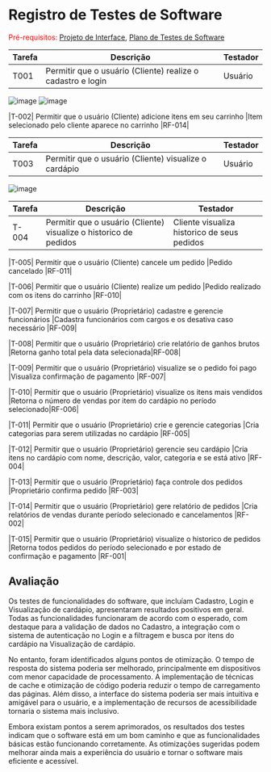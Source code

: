 # Registro de Testes de Software

<span style="color:red">Pré-requisitos: <a href="3-Projeto de Interface.md"> Projeto de Interface</a></span>, <a href="8-Plano de Testes de Software.md"> Plano de Testes de Software</a>

|  Tarefa  | Descrição  | Testador|
| ------------ | ------------ | ------------ |
|  T001 | Permitir que o usuário (Cliente) realize o cadastro e login  | Usuário |

![image](https://github.com/ICEI-PUC-Minas-PMV-ADS/dashdine/assets/70419372/01535dc7-8bf0-4ee4-9a61-6b65bb503b32)
![image](https://github.com/ICEI-PUC-Minas-PMV-ADS/dashdine/assets/70419372/97e672f9-4985-496c-99c1-6a764157aa4f)

|T-002| Permitir que o usuário (Cliente) adicione itens em seu carrinho |Item selecionado pelo cliente aparece no carrinho |RF-014|

|  Tarefa  | Descrição  | Testador|
| ------------ | ------------ | ------------ |
|  T003 | Permitir que o usuário (Cliente) visualize o cardápio  | Usuário |

![image](https://github.com/ICEI-PUC-Minas-PMV-ADS/dashdine/assets/70419372/164b8b2d-fe3f-452d-b272-5e1c0c976788)

|  Tarefa  | Descrição  | Testador|
| ------------ | ------------ | ------------ |
|T-004| Permitir que o usuário (Cliente) visualize o historico de pedidos |Cliente visualiza historico de seus pedidos |RF-012|

|T-005| Permitir que o usuário (Cliente) cancele um pedido |Pedido cancelado |RF-011|

|T-006| Permitir que o usuário (Cliente) realize um pedido |Pedido realizado com os itens do carrinho |RF-010|

|T-007| Permitir que o usuário (Proprietário) cadastre e gerencie funcionários |Cadastra funcionários com cargos e os desativa caso necessário |RF-009|

|T-008| Permitir que o usuário (Proprietário) crie relatório de ganhos brutos |Retorna ganho total pela data selecionada|RF-008|

|T-009| Permitir que o usuário (Proprietário) visualize se o pedido foi pago |Visualiza confirmação de pagamento |RF-007|

|T-010| Permitir que o usuário (Proprietário) visualize os itens mais vendidos |Retorna o número de vendas por item do cardápio no período selecionado|RF-006|

|T-011| Permitir que o usuário (Proprietário) crie e gerencie categorias |Cria categorias para serem utilizadas no cardápio |RF-005|

|T-012| Permitir que o usuário (Proprietário) gerencie seu  cardápio |Cria itens no cardápio com nome, descrição, valor, categoria e se está ativo |RF-004|

|T-013| Permitir que o usuário (Proprietário) faça controle dos pedidos |Proprietário confirma pedido |RF-003|

|T-014| Permitir que o usuário (Proprietário) gere relatório de pedidos |Cria relatórios de vendas durante período selecionado e cancelamentos |RF-002|

|T-015| Permitir que o usuário (Proprietário) visualize o historico de pedidos |Retorna todos pedidos do período selecionado e por estado de confirmação e pagamento |RF-001|


## Avaliação

Os testes de funcionalidades do software, que incluíam Cadastro, Login e Visualização de cardápio, apresentaram resultados positivos em geral. Todas as funcionalidades funcionaram de acordo com o esperado, com destaque para a validação de dados no Cadastro, a integração com o sistema de autenticação no Login e a filtragem e busca por itens do cardápio na Visualização de cardápio.

No entanto, foram identificados alguns pontos de otimização. O tempo de resposta do sistema poderia ser melhorado, principalmente em dispositivos com menor capacidade de processamento. A implementação de técnicas de cache e otimização de código poderia reduzir o tempo de carregamento das páginas. Além disso, a interface do sistema poderia ser mais intuitiva e amigável para o usuário, e a implementação de recursos de acessibilidade tornaria o sistema mais inclusivo.

Embora existam pontos a serem aprimorados, os resultados dos testes indicam que o software está em um bom caminho e que as funcionalidades básicas estão funcionando corretamente. As otimizações sugeridas podem melhorar ainda mais a experiência do usuário e tornar o software mais eficiente e acessível.
